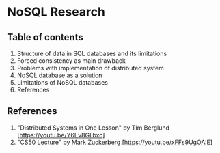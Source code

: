 # NoSQL Research

## Table of contents

 1. Structure of data in SQL databases and its limitations
 2. Forced consistency as main drawback
 3. Problems with implementation of distributed system
 4. NoSQL database as a solution
 5. Limitations of NoSQL databases
 6. References
 

## References

 1. "Distributed Systems in One Lesson" by Tim Berglund [https://youtu.be/Y6Ev8GIlbxc]
 2. "CS50 Lecture" by Mark Zuckerberg [https://youtu.be/xFFs9UgOAlE]
